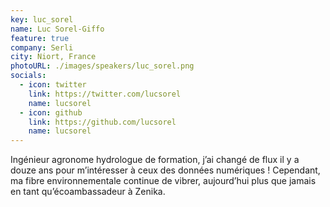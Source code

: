 ```yaml
---
key: luc_sorel
name: Luc Sorel-Giffo
feature: true
company: Serli
city: Niort, France
photoURL: ./images/speakers/luc_sorel.png
socials:
  - icon: twitter
    link: https://twitter.com/lucsorel
    name: lucsorel
  - icon: github
    link: https://github.com/lucsorel
    name: lucsorel
---
```


Ingénieur agronome hydrologue de formation, j’ai changé de flux il y a douze ans pour m’intéresser à ceux des données numériques ! Cependant, ma fibre environnementale continue de vibrer, aujourd’hui
plus que jamais en tant qu’écoambassadeur à Zenika.